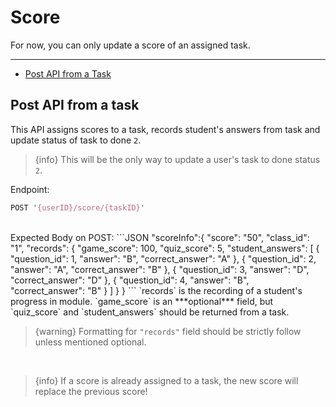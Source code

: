 # Score  
For now, you can only update a score of an assigned task.
<br/>

---

- [Post API from a Task](/{{route}}/{{version}}/score#section-1)

<a id="section-1"></a>
## Post API from a task
This API assigns scores to a task, records student's answers from task and update status of task to done `2`.

> {info} This will be the only way to update a user's task to done status `2`.

Endpoint:
```perl
POST '{userID}/score/{taskID}'
```
<br/>
Expected Body on POST:
```JSON
"scoreInfo":{
	"score": "50",
	"class_id": "1",
	"records": {
		"game_score": 100,
		"quiz_score": 5,
		"student_answers": [
		{
			"question_id": 1,
			"answer": "B",
			"correct_answer": "A"
		},
		{
			"question_id": 2,
			"answer": "A",
			"correct_answer": "B"
		},
		{
			"question_id": 3,
			"answer": "D",
			"correct_answer": "D"
		},
		{
			"question_id": 4,
			"answer": "B",
			"correct_answer": "B"
		}
		]
	}
}
```
`records` is the recording of a student's progress in module.
`game_score` is an ***optional*** field, but `quiz_score` and `student_answers` should be returned from a task.

> {warning} Formatting for `"records"` field should be strictly follow unless mentioned optional.

<br/>

> {info} If a score is already assigned to a task, the new score will replace the previous score!



